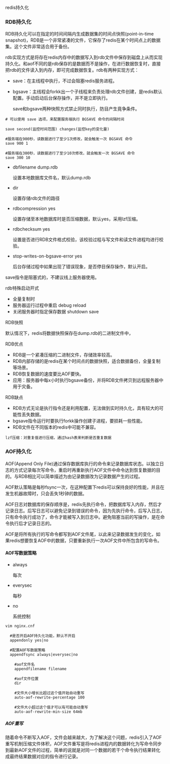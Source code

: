 redis持久化



### RDB持久化 

RDB持久化可以在指定的时间间隔内生成数据集的时间点快照(point-in-time snapshot)，RDB是一个非常紧凑的文件，它保存了redis在某个时间点上的数据集。这个文件非常适合用于备份。

rdb实现方式是将存在redis内存中的数据写入到rdb文件中保存到磁盘上从而实现持久化。和aof不同的是rdb保存的是数据而不是操作，在进行数据恢复时，直接把rdb的文件读入到内存，即可完成数据恢复。rdb有两种实现方式：

* save：在主线程中执行，不过会阻塞redis服务进程。

* bgsave：主线程会forkk出一个子线程来负责处理rdb文件创建，是redis默认配置。手动启动后台保存操作，并不是立即执行。

  save和bgsave两种快照方式禁止同时执行，防目产生竟争条件。

```
# 可以使用 save 选项，来配置服务端执行 BGSAVE 命令的间隔时间

save second(监控时间范围) changes(监控key的变化量)

#服务端在900秒，读数据进行了至少1次修改，就会触发一次 BGSAVE 命令
save 900 1 

#服务端在300秒，读数据进行了至少10次修改，就会触发一次 BGSAVE 命令
save 300 10 
```

* dbfilename dump.rdb

  设置本地数据库文件名，默认dump.rdb

* dir

  设置存储rdb文件的路径

* rdbcompression yes

  设置存储至本地数据库时是否压缩数据，默认yes，采用lzf压缩。

* rdbchecksum yes

  设置是否进行RDB文件格式校验，该校验过程与写文件和读文件进程均进行校验。

* stop-writes-on-bgsave-error yes

  后台存储过程中如果出现了错误现象，是否停目保存操作，默认开启。

save指令是阻塞式的，不建议线上服务器使用。



rdb特殊启动开式

* 全量复制时
* 服务器运行过程中重启 debug reload
* 关闭服务器时指定保存数据 shutdown save

RDB快照

默认情况下，redis将数据快照保存在dump.rdb的二进制文件中，

RDB优点

* RDB是一个紧凑压缩的二进制文件，存储效率较高。
* RDB内部存储的是redis在某个时间点的数据快照，适合数据备份，全量复制等场景。
* RDB恢复数据的速度要比AOF要快。
* 应用：服务器中每x小时执行bgsave备份，并将RDB文件拷贝到远程服务器中用于灾备。

RDB缺点

* RDB方式无论是执行指令还是利用配置，无法做到实时持久化，具有较大的可能性丢失数据。
* bgsave指令运行时要执行forkk操作创建子进程，要损耗一些性能。
* RDB文件在不同版本的redis中可能不兼容。



```
lzf压缩：对重复值进行压缩，通过hash表来判断是否重复数据
```



### AOF持久化

AOF(Append Only File)通过保存数据库执行的命令来记录数据库状态。以独立日志的方式记录每次写命令，重启时再重新执行AOF文件中命令达到恢复数据的目的。与RDB相比可以简单描述为由记录数据改为记录数据产生的过程。

AOF默认策略是每秒fsync一次，在这种配置下redis可以保持良好的性能，并且在发生机器故障时，只会丢失1秒钟的数据。

AOF日志对数据库的保存顺序是，redis先执行命令，把数据库写入内存，然后才记录日志。后写日志可以避免记录到错误的命令，因为先执行命令，后写入日志，只有命令执行成功了，命令才能被写入到日志中。避免阻塞当前的写操作，是在命令执行后才记录日志的。

AOF是将所有执行的写命令都写到AOF文件尾，以此来记录数据发生的变化，如果redis想要恢复AOF中的数据，只要重新执行一次AOF文件中所包含的写命令。



#### AOF写数据策略

* always

  每次

* everysec

  每秒

* no

  系统控制

```
vim nginx.cnf

  #是否开启AOF持久化功能，默认不开启
  appendonly yes|no

  #配置AOF写数据策略
  appendfsync always|everysec|no
	
	#aof文件名
	appendfilename filename
	
	#aof文件位置
	dir
	
	#文件大小增长比超过这个值开始自动重写
	auto-aof-rewrite-percentage 100
	
	#文件大小超过这个值才可以有可能自动重写
	auto-aof-rewrite-min-size 64mb

```

##### AOF重写

随着命令不断写入AOF，文件会越来越大，为了解决这个问题，redis引入了AOF重写机制压缩文件体积，AOF文件重写是将redis进程内的数据转化为写命令同步到最新AOF文件的过程，简单的说就是对同一个数据的若干个命令执行结果转化成最终结果数据对应的指令进行记录。